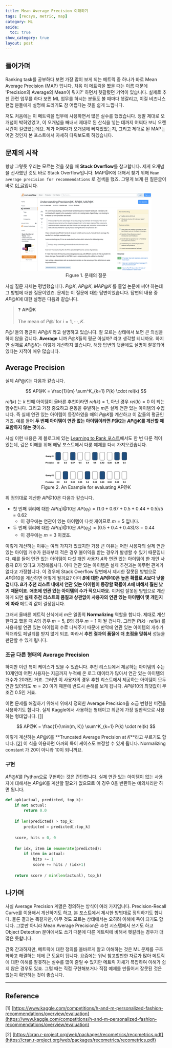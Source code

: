 ```yaml
---
title: Mean Average Precision 이해하기
tags: [recsys, metric, map]
category: ML
aside:
  toc: true
show_category: true
layout: post
---
```



<!--more-->

## 들어가며

Ranking task를 공부하다 보면 가장 많이 보게 되는 메트릭 중 하나가 바로 Mean Average Precision (MAP) 입니다. 처음 이 메트릭을 봤을 때는 이름 때문에 'Precision의 Average의 Mean이 뭐지?' 하면서 헷갈렸던 기억이 있습니다. 실제로 추천 관련 업무를 하다 보면 ML 업무를 하시는 분들도 볼 때마다 헷갈리고, 이걸 비즈니스 현업 분들에게 설명해 드리기도 참 어렵다는 것을 쉽게 느낍니다.

저도 처음에는 이 메트릭을 업무에 사용하면서 많은 실수를 했었습니다. 정말 제대로 오개념이 박혀있었고, 이 오개념을 빼내서 제대로 된 산식을 넣는 데까지 어쩌다 보니 오랜 시간이 걸렸었는데요. 제가 어쩌다가 오개념에 빠져있었는지, 그리고 제대로 된 MAP는 어떤 것인지 본 포스트에서 자세히 다뤄보도록 하겠습니다.

## 문제의 시작

항상 그렇듯 우리는 모르는 것을 찾을 때 **Stack Overflow**를 참고합니다. 제게 오개념을 선사했던 것도 바로 Stack Overflow입니다. MAP@K에 대해서 찾기 위해 `Mean average precision for recommendations` 로 검색을 했죠. 그렇게 보게 된 질문글이 바로 [이 글](https://stackoverflow.com/questions/55748792/understanding-precisionk-apk-mapk)입니다.

<center>
  <figure>
    <img src="/assets/images/2022-05-01-understanding-mean-average-precision/stack_overflow.png" alt="Stack Overflow" style="zoom:40%;" loading="lazy" />
    <figcaption style="text-align: center;">Figure 1. 문제의 질문</figcaption>
  </figure>
</center>

사실 질문 자체는 평범했습니다. $P@K$, $AP@K$, $MAP@K$ 를 졸업 논문에 써야 하는데 그 방법에 대한 질문이었죠. 문제는 이 질문에 대한 답변이었습니다. 답변의 내용 중 $AP@K$에 대한 설명은 다음과 같습니다.

>   ❓ **AP@K**
>
>   The mean of $P@i$ for $i = 1, \cdots, K$.

$P@i$ 들의 평균이 $AP@K$ 라고 설명하고 있습니다. 잘 모르는 상태에서 보면 큰 의심을 하지 않을 겁니다. **Average** 니까 $P@K$들의 평균 아닐까? 라고 생각할 테니까요. 하지만 실제로 $AP@K$는 이렇게 계산하지 않습니다. 해당 답변의 댓글에도 설명이 잘못되어 있다는 지적이 매우 많습니다.

## Average Precision

실제 $AP@K$는 다음과 같습니다.

$$
AP@K = \frac{1}{m} \sum^K_{k=1} P(k) \cdot rel(k)
$$

$rel(k)$ 는  $k$ 번째 아이템이 올바른 추천이라면 $rel(k) = 1$, 아닌 경우 $rel(k) = 0$ 이 되는 함수입니다. 그리고 가장 중요하고 혼동을 유발하는 $m$은 실제 연관 있는 아이템의 수입니다. 즉 실제 연관 있는 아이템이 등장하였을 때의 $P@K$를 계산하고 이 값들의 평균인 거죠. 예를 들어 **두 번째 아이템이 연관 없는 아이템이라면 $P@2$는 $AP@K$를 계산할 때 포함하지 않는 것**이죠.

사실 이런 내용은 제 블로그에 있는 [Learning to Rank 포스트](https://otzslayer.github.io/ml/2022/02/13/learning-to-rank.html)에서도 한 번 다룬 적이 있는데, 깊은 이해를 위해 해당 포스트에서 다룬 예제를 다시 가져오겠습니다.

<center>
  <figure>
    <img src="/assets/images/2022-02-13-learning-to-rank/queries.png" alt="Example" style="zoom:25%;" loading="lazy" />
    <figcaption style="text-align: center;">Figure 2. An Example for evaluating AP@K</figcaption>
  </figure>
</center>


위 정의대로 계산한 $AP@10$은 다음과 같습니다.

-   첫 번째 쿼리에 대한 $AP(q)@10$은 $AP(q_1) = (1.0 + 0.67 + 0.5 + 0.44 + 0.5) / 5 = 0.62$
    -   이 경우에는 연관이 있는 아이템이 다섯 개이므로 $m = 5$ 입니다.
-   두 번째 쿼리에 대한 $AP(q)@10$은 $AP(q_2) = (0.5 + 0.4 + 0.43) / 3 = 0.44$
    -   이 경우에는 $m = 3$ 이겠죠.

이렇게 계산하는 이유는 여러 가지가 있겠지만 가장 큰 이유는 어떤 사용자의 실제 연관 있는 아이템 개수가 원래부터 적은 경우 불이익을 받는 경우가 발생할 수 있기 때문입니다. 예를 들어 연관 있는 아이템이 다섯 개인 사용자 $A$와 연관 있는 아이템이 한 개인 사용자 $B$가 있다고 가정해봅시다. 이때 연관 있는 아이템은 실제 추천과는 아무런 관계가 없다고 가정합니다. 이 경우에 Stack Overflow 답변에서 제시한 잘못된 방법으로 $AP@10$을 계산하면 어떻게 될까요? 아마 **$B$에 대한 $AP@10$은 높은 확률로 $A$보다 낮을 겁니다. $B$가 추천 리스트 내에서 연관 있는 아이템이 등장할 확률이 $A$에 비해서 훨씬 낮기 때문이죠. 애초에 연관 있는 아이템의 수가 적으니까요.** 이처럼 잘못된 방법으로 계산하게 되면 **실제 추천 리스트의 품질과 상관없이 사용자의 연관 있는 아이템이 몇 개인지에 따라** 메트릭 값이 결정됩니다.

그래서 올바른 메트릭 산식에서 $m$은 일종의 **Normalizing** 역할을 합니다. 제대로 계산한다고 했을 때 $A$의 경우 $m = 5$, $B$의 경우 $m = 1$ 이 될 겁니다. 그러면 $P(k) \cdot rel(k)$ 를 사용자별 연관 있는 아이템의 수로 나눠주기 때문에 만약에 연관 있는 아이템의 개수가 적더라도 페널티를 받지 않게 되죠. 따라서 **추천 결과의 품질에 더 초점을 맞춰서** 성능을 판단할 수 있게 됩니다.

### 조금 다른 형태의 Average Precision

하지만 이런 특이 케이스가 있을 수 있습니다. 추천 리스트에서 제공하는 아이템의 수는 10개인데 어떤 사용자는 지금까지 누적해 온 로그 데이터가 많아서 연관 있는 아이템의 개수가 20개인 거죠. 그러면 이 사용자의 경우 추천 리스트에서 제공하는 아이템이 모두 연관 있더라도 $m = 20$ 이기 때문에 반드시 손해를 보게 됩니다. $AP@10$의 최댓값이 무조건 0.5인 거죠.

이런 문제를 해결하기 위해서 위에서 정의한 Average Precision을 조금 변형한 버전을 사용하기도 합니다. 실제 Kaggle에서 사용하는 형태이고 최근에 가장 일반적으로 사용하는 형태입니다. [[1]](https://www.kaggle.com/competitions/h-and-m-personalized-fashion-recommendations/overview/evaluation)

$$
AP@K = \frac{1}{\min(m, K)} \sum^K_{k=1} P(k) \cdot rel(k)
$$

이렇게 계산하는 $AP@K$를 **Truncated Average Precision at $K$**라고 부르기도 합니다. [[2]](https://cran.r-project.org/web/packages/recometrics/recometrics.pdf) 이 식을 이용하면 아까의 특이 케이스도 보정할 수 있게 됩니다. Normalizing constant 가 20이 아니라 10이 되니까요.



### 구현

$AP@K$를 Python으로 구현하는 것은 간단합니다. 실제 연관 있는 아이템이 없는 사용자에 대해서는 $AP@K$를 계산할 필요가 없으므로 이 경우 0을 반환하는 예외처리만 하면 됩니다.

```python
def apk(actual, predicted, top_k):
    if not actual:
        return 0.0
    
    if len(predicted) > top_k:
        predicted = predicted[:top_k]    
    
    score, hits = 0, 0
    
    for idx, item in enumerate(predicted):
        if item in actual:
            hits += 1
            score += hits / (idx+1)
            
    return score / min(len(actual), top_k)
```

## 나가며

사실 Average Precision 계열은 정의하는 방식이 여러 가지입니다. Precision-Recall Curve를 이용해서 계산하기도 하고, 본 포스트에서 제시한 방법대로 정의하기도 합니다. 물론 결과는 똑같지만, 아무 것도 모르는 상태에서는 오히려 이해에 독이 되기도 합니다. 그뿐만 아니라 Mean Average Precision은 추천 시스템에서 쓰기도 하고 Object Detection 분야에서도 쓰기 때문에 다른 메트릭에 비해서 헷갈리는 경우가 더 많은 듯합니다.

간혹 간과하지만, 메트릭에 대한 정의를 올바르게 알고 이해하는 것은 ML 문제를 구조화하고 해결하는 데에 큰 도움이 됩니다. 요즘에는 워낙 참고할만한 자료가 많아 메트릭에 대한 이해를 잘못하는 실수를 많이 줄일 수 있지만 메트릭 자체가 복잡하여 이해가 쉽지 않은 경우도 있죠. 그럴 때는 직접 구현해보거나 직접 예제를 만들어서 잘못된 것은 없는지 확인하는 것이 좋습니다. 

---

## Reference

[1] [https://www.kaggle.com/competitions/h-and-m-personalized-fashion-recommendations/overview/evaluation](https://www.kaggle.com/competitions/h-and-m-personalized-fashion-recommendations/overview/evaluation)

[2] [https://cran.r-project.org/web/packages/recometrics/recometrics.pdf](https://cran.r-project.org/web/packages/recometrics/recometrics.pdf)
